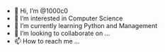 - 👋 Hi, I’m @1000c0
- 👀 I’m interested in Computer Science
- 🌱 I’m currently learning Python and Management
- 💞️ I’m looking to collaborate on ...
- 📫 How to reach me ...

<!---
1000c0/1000c0 is a ✨ special ✨ repository because its `README.md` (this file) appears on your GitHub profile.
You can click the Preview link to take a look at your changes.
--->
